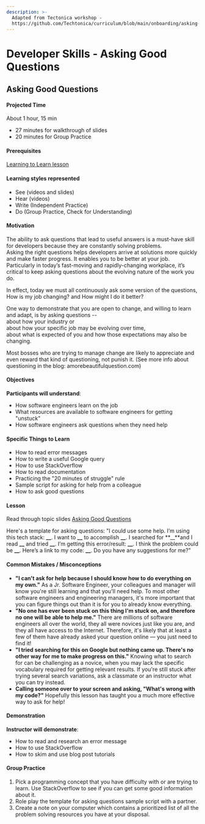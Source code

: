 ```yaml
---
description: >-
  Adapted from Tectonica workshop -
  https://github.com/Techtonica/curriculum/blob/main/onboarding/asking-good-questions.md
---
```


# Developer Skills - Asking Good Questions

## Asking Good Questions

#### Projected Time

About 1 hour, 15 min

* 27 minutes for walkthrough of slides
* 20 minutes for Group Practice



#### Prerequisites

[Learning to Learn lesson](https://github.com/Techtonica/curriculum/blob/main/learning-to-learn/learning-to-learn.md)

#### Learning styles represented

* See \(videos and slides\)
* Hear \(videos\)
* Write \(Independent Practice\)
* Do \(Group Practice, Check for Understanding\)

#### Motivation

The ability to ask questions that lead to useful answers is a must-have skill for developers because they are constantly solving problems.   
Asking the right questions helps developers arrive at solutions more quickly and make faster progress. It enables you to be better at your job. Particularly in today’s fast-moving and rapidly-changing workplace, it’s critical to keep asking questions about the evolving nature of the work you do.   
  
In effect, today we must all continuously ask some version of the questions, How is my job changing? and How might I do it better?   
  
One way to demonstrate that you are open to change, and willing to learn and adapt, is by asking questions --   
about how your industry or   
about how your specific job may be evolving over time,   
about what is expected of you and how those expectations may also be changing.   
  
Most bosses who are trying to manage change are likely to appreciate and even reward that kind of questioning, not punish it. \(See more info about questioning in the blog: amorebeautifulquestion.com\)

#### Objectives

**Participants will understand**:

* How software engineers learn on the job
* What resources are available to software engineers for getting "unstuck"
* How software engineers ask questions when they need help

#### Specific Things to Learn

* How to read error messages
* How to write a useful Google query
* How to use StackOverflow
* How to read documentation
* Practicing the "20 minutes of struggle" rule
* Sample script for asking for help from a colleague
* How to ask good questions

#### Lesson

Read through topic slides [Asking Good Questions](https://docs.google.com/presentation/d/19QbXNYHj8v-xSg9PT3MDORxpEiNh2UGt1eIuYYgvCVY/edit?usp=sharing)

Here's a template for asking questions: "I could use some help. I’m using this tech stack: **\_\_**. I want to **\_\_** to accomplish **\_\_**. I searched for **\_\_**and I read **\_\_** and tried **\_\_**. I’m getting this error/result: **\_\_**. I think the problem could be **\_\_**. Here’s a link to my code: **\_\_**. Do you have any suggestions for me?"

#### Common Mistakes / Misconceptions

* **"I can't ask for help because I should know how to do everything on my own."** As a Jr. Software Engineer, your colleagues and manager will know you're still learning and that you'll need help. To most other software engineers and engineering managers, it's more important that you can figure things out than it is for you to already know everything.
* **"No one has ever been stuck on this thing I'm stuck on, and therefore no one will be able to help me."** There are millions of software engineers all over the world, they all were novices just like you are, and they all have access to the Internet. Therefore, it's likely that at least a few of them have already asked your question online — you just need to find it!
* **"I tried searching for this on Google but nothing came up. There's no other way for me to make progress on this."** Knowing what to search for can be challenging as a novice, when you may lack the specific vocabulary required for getting relevant results. If you're still stuck after trying several search variations, ask a classmate or an instructor what you can try instead.
* **Calling someone over to your screen and asking, "What's wrong with my code?"** Hopefully this lesson has taught you a much more effective way to ask for help!

#### Demonstration

**Instructor will demonstrate**:

* How to read and research an error message
* How to use StackOverflow
* How to skim and use blog post tutorials

#### Group Practice

1. Pick a programming concept that you have difficulty with or are trying to learn. Use StackOverflow to see if you can get some good information about it.
2. Role play the template for asking questions sample script with a partner.
3. Create a note on your computer which contains a prioritized list of all the problem solving resources you have at your disposal.

#### 

